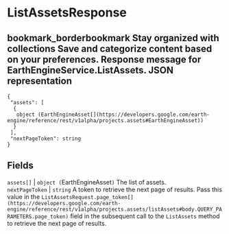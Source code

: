  
#  ListAssetsResponse 
bookmark_borderbookmark Stay organized with collections  Save and categorize content based on your preferences.
Response message for EarthEngineService.ListAssets.
JSON representation  
---  
```
{
 "assets": [
  {
   object (EarthEngineAsset[](https://developers.google.com/earth-engine/reference/rest/v1alpha/projects.assets#EarthEngineAsset))
  }
 ],
 "nextPageToken": string
}
```
  
Fields  
---  
`assets[]` |  `object (`EarthEngineAsset[](https://developers.google.com/earth-engine/reference/rest/v1alpha/projects.assets#EarthEngineAsset)`)` The list of assets.  
`nextPageToken` |  `string` A token to retrieve the next page of results. Pass this value in the `ListAssetsRequest.page_token[](https://developers.google.com/earth-engine/reference/rest/v1alpha/projects.assets/listAssets#body.QUERY_PARAMETERS.page_token)` field in the subsequent call to the `ListAssets` method to retrieve the next page of results.  
